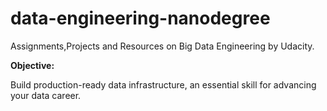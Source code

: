 # data-engineering-nanodegree
Assignments,Projects and Resources on Big Data Engineering by Udacity.

<b>Objective:</b>

Build production-ready data infrastructure, an essential skill for advancing your data career.



